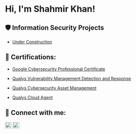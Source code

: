 <h1>Hi, I'm Shahmir Khan! <a href="www.linkedin.com/in/khan-shahmir"> </a> 

 


<h2>🛡️ Information Security Projects</h2> 

 

 - [Under Construction](Link) 

 

<h2>📜 Certifications:</h2> 

  - [Google Cybersecurity Professional Certificate](https://github.com/Khan-Shahmir/Khan-Shahmir/blob/main/Google%20Cybersecurity%20Professional%20Certificate.pdf) 

  - [Qualys Vulnerability Management Detection and Response](https://github.com/Khan-Shahmir/Khan-Shahmir/blob/main/VMDR.pdf) 

  - [Qualys Cybersecurity Asset Management](https://github.com/Khan-Shahmir/Khan-Shahmir/blob/main/CSAM.pdf)

  - [Qualys Cloud Agent](https://github.com/Khan-Shahmir/Khan-Shahmir/blob/main/Cloud%20Agent.pdf)
     

<h2> 🤳 Connect with me:</h2> 

 



[<img align="left" alt="yourname | LinkedIn" width="22px" src="https://cdn.jsdelivr.net/npm/simple-icons@v3/icons/linkedin.svg" />][linkedin] 

[<img align="left" alt="yourname | Twitter" width="22px" src="https://cdn.jsdelivr.net/npm/simple-icons@v3/icons/twitter.svg" />][Twitter] 

 

[linkedin]: https://linkedin.com/in/khan-shahmir
[twitter]: https://twitter.com/Khan_Shahmir_
 



